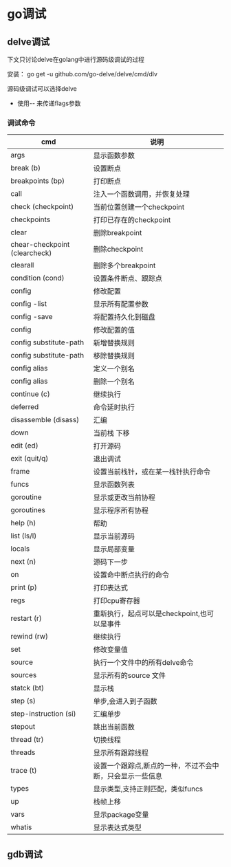 # go调试

## delve调试

下文只讨论delve在golang中进行源码级调试的过程

安装： go get -u github.com/go-delve/delve/cmd/dlv

源码级调试可以选择delve

- 使用-- 来传递flags参数

### 调试命令

cmd | 说明
---|---
args | 显示函数参数
break (b) | 设置断点
breakpoints (bp) | 打印断点
call | 注入一个函数调用，并恢复处理
check (checkpoint) | 当前位置创建一个checkpoint
checkpoints | 打印已存在的checkpoint
clear | 删除breakpoint
chear-checkpoint (clearcheck) | 删除checkpoint
clearall | 删除多个breakpoint
condition (cond)| 设置条件断点、跟踪点
config | 修改配置
  config -list | 显示所有配置参数
  config -save | 将配置持久化到磁盘
  config <k> <v> | 修改配置的值
  config substitute-path <from> <to> | 新增替换规则
  config substitute-path <from> | 移除替换规则
  config alias <cmd> <alias> | 定义一个别名
  config alias <alias> | 删除一个别名
continue (c) | 继续执行
deferred | 命令延时执行
disassemble (disass) | 汇编
down | 当前栈 下移
edit (ed) | 打开源码
exit (quit/q) | 退出调试
frame | 设置当前栈针，或在某一栈针执行命令
funcs | 显示函数列表
goroutine | 显示或更改当前协程
goroutines | 显示程序所有协程
help (h) | 帮助
list (ls/l) | 显示当前源码
locals | 显示局部变量
next (n) | 源码下一步
on | 设置命中断点执行的命令
print (p) | 打印表达式
regs | 打印cpu寄存器
restart (r) | 重新执行，起点可以是checkpoint,也可以是事件
rewind (rw) | 继续执行
set | 修改变量值
source | 执行一个文件中的所有delve命令
sources | 显示所有的source 文件
statck (bt) | 显示栈
step (s) | 单步,会进入到子函数
step-instruction (si) | 汇编单步
stepout | 跳出当前函数
thread (tr) | 切换线程
threads | 显示所有跟踪线程
trace (t) | 设置一个跟踪点,断点的一种，不过不会中断，只会显示一些信息
types | 显示类型,支持正则匹配，类似funcs
up | 栈帧上移
vars | 显示package变量
whatis | 显示表达式类型





## gdb调试
